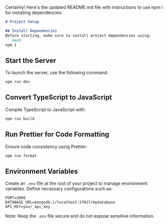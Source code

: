 Certainly! Here's the updated README.md file with instructions to use npm i for installing dependencies:

```markdown
# Project Setup

## Install Dependencies
Before starting, make sure to install project dependencies using:
```bash
npm i
```

## Start the Server
To launch the server, use the following command:
```bash
npm run dev
```

## Convert TypeScript to JavaScript
Compile TypeScript to JavaScript with:
```bash
npm run build
```

## Run Prettier for Code Formatting
Ensure code consistency using Prettier:
```bash
npm run format
```

## Environment Variables
Create an `.env` file at the root of your project to manage environment variables. Define necessary configurations such as:
```env
PORT=3000
DATABASE_URL=mongodb://localhost:27017/mydatabase
API_KEY=your_api_key
```

Note: Keep the `.env` file secure and do not expose sensitive information.

```
